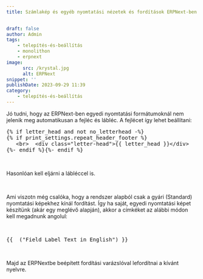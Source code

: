 ```yaml
---
title: Számlakép és egyéb nyomtatási nézetek és fordítások ERPNext-ben

			
draft: false
author: Admin
tags:
    - telepítés-és-beállítás
    - monolithon
    - erpnext
image:
      src: /krystal.jpg
      alt: ERPNext
snippet: ''
publishDate: 2023-09-29 11:39
category:
    - telepítés-és-beállítás
---
```


<div class="ql-editor read-mode"><p>Jó tudni, hogy az ERPNext-ben egyedi nyomtatási formátumoknál nem jelenik meg automatikusan a fejléc és lábléc. A fejlécet így lehet beállítani: </p><pre class="ql-code-block-container" spellcheck="false"><div class="ql-code-block">{% if letter_head and not no_letterhead -%}</div><div class="ql-code-block">{% if print_settings.repeat_header_footer %}</div><div class="ql-code-block"> &nbsp; &lt;br&gt; &nbsp;&lt;div class="letter-head"&gt;{{ letter_head }}&lt;/div&gt;</div><div class="ql-code-block">{%- endif %}{%- endif %}</div></pre><p><br></p><p>Hasonlóan kell eljárni a lábléccel is. </p><p><br></p><p>Ami viszotn még csalóka, hogy a rendszer alapból csak a gyári (Standard) nyomtatási képekhez kínál fordítást. Így ha saját, egyedi nyomtatási képet készítünk (akár egy meglévő alapján), akkor a címkéket az alábbi módon kell megadnunk angolul: </p><p><br></p><pre class="ql-code-block-container" spellcheck="false"><div class="ql-code-block">{{ _("Field Label Text in English") }}</div></pre><p><br></p><p>Majd az ERPNextbe beépített fordítási varázslóval lefordítnai a kívánt nyelvre. </p></div>

